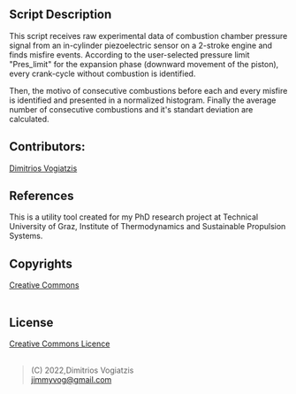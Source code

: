 ## Script Description
This script receives raw experimental data of combustion chamber pressure signal from an in-cylinder piezoelectric sensor on a 2-stroke engine and finds misfire events.
According to the user-selected pressure limit "Pres_limit" for the expansion phase (downward movement of the piston), every crank-cycle without combustion is identified.

Then, the motivo of consecutive combustions before each and every misfire is identified and presented in a normalized histogram. 
Finally the average number of consecutive combustions and it's standart deviation are calculated.

## Contributors:
[Dimitrios Vogiatzis]

## References 
This is a utility tool created for my PhD research project at Technical University of Graz, Institute of Thermodynamics and Sustainable Propulsion Systems.

## Copyrights
[Creative Commons]
<br />
<br />
## License
[Creative Commons Licence]
<br />
<br />

>(C) 2022,Dimitrios Vogiatzis<br />
>jimmyvog@gmail.com

[//]: # "links"

[Creative Commons]: <https://creativecommons.org/licenses/by-nc-nd/4.0/>
[Creative Commons Licence]: <https://creativecommons.org/licenses/by-nc-nd/4.0/legalcode>
[Dimitrios Vogiatzis]: <http://www.linkedin.com/in/dimitrios-vogiatzis95>
